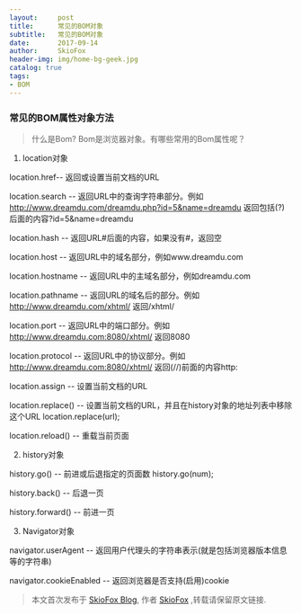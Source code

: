 ```yaml
---
layout:     post
title:      常见的BOM对象
subtitle:   常见的BOM对象
date:       2017-09-14
author:     SkioFox
header-img: img/home-bg-geek.jpg
catalog: true
tags:
- BOM
---
```


### 常见的BOM属性对象方法

> 什么是Bom? Bom是浏览器对象。有哪些常用的Bom属性呢？

1. location对象

  location.href-- 返回或设置当前文档的URL
  
  location.search -- 返回URL中的查询字符串部分。例如 http://www.dreamdu.com/dreamdu.php?id=5&name=dreamdu 返回包括(?)后面的内容?id=5&name=dreamdu

  location.hash -- 返回URL#后面的内容，如果没有#，返回空

  location.host -- 返回URL中的域名部分，例如www.dreamdu.com

  location.hostname -- 返回URL中的主域名部分，例如dreamdu.com

  location.pathname -- 返回URL的域名后的部分。例如 http://www.dreamdu.com/xhtml/ 返回/xhtml/

  location.port -- 返回URL中的端口部分。例如 http://www.dreamdu.com:8080/xhtml/ 返回8080

  location.protocol -- 返回URL中的协议部分。例如 http://www.dreamdu.com:8080/xhtml/ 返回(//)前面的内容http:

  location.assign -- 设置当前文档的URL

  location.replace() -- 设置当前文档的URL，并且在history对象的地址列表中移除这个URL location.replace(url);

  location.reload() -- 重载当前页面

2. history对象

  history.go() -- 前进或后退指定的页面数 history.go(num);

  history.back() -- 后退一页

  history.forward() -- 前进一页

3. Navigator对象

  navigator.userAgent -- 返回用户代理头的字符串表示(就是包括浏览器版本信息等的字符串)

  navigator.cookieEnabled -- 返回浏览器是否支持(启用)cookie




> 本文首次发布于 [SkioFox Blog](http://blog.skiofox.top), 作者 [SkioFox](https://github.com/LoverFancy/) ,转载请保留原文链接.